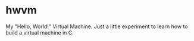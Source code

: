 # hwvm
My "Hello, World!" Virtual Machine. Just a little experiment to learn how to build a virtual machine in C.
